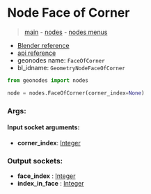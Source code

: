 # Node Face of Corner

> [main](../structure.md) - [nodes](nodes.md) - [nodes menus](nodes_menus.md)

- [Blender reference](https://docs.blender.org/manual/en/latest/modeling/geometry_nodes/mesh_topology/face_of_corner.html)
- [api reference](https://docs.blender.org/api/current/bpy.types.GeometryNodeFaceOfCorner.html)
- geonodes name: `FaceOfCorner`
- bl_idname: `GeometryNodeFaceOfCorner`

```python
from geonodes import nodes

node = nodes.FaceOfCorner(corner_index=None)
```

### Args:

#### Input socket arguments:

- **corner_index**: [Integer](Integer.md)

### Output sockets:

- **face_index** : [Integer](Integer.md)
- **index_in_face** : [Integer](Integer.md)

